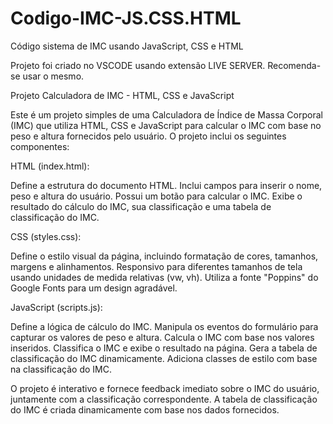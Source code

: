 # Codigo-IMC-JS.CSS.HTML
Código sistema de IMC usando JavaScript, CSS e HTML

Projeto foi criado no VSCODE usando extensão LIVE SERVER. Recomenda-se usar o mesmo.

Projeto Calculadora de IMC - HTML, CSS e JavaScript

Este é um projeto simples de uma Calculadora de Índice de Massa Corporal (IMC) que utiliza HTML, CSS e JavaScript para calcular o IMC com base no peso e altura fornecidos pelo usuário. O projeto inclui os seguintes componentes:

HTML (index.html):

Define a estrutura do documento HTML.
Inclui campos para inserir o nome, peso e altura do usuário.
Possui um botão para calcular o IMC.
Exibe o resultado do cálculo do IMC, sua classificação e uma tabela de classificação do IMC.

CSS (styles.css):

Define o estilo visual da página, incluindo formatação de cores, tamanhos, margens e alinhamentos.
Responsivo para diferentes tamanhos de tela usando unidades de medida relativas (vw, vh).
Utiliza a fonte "Poppins" do Google Fonts para um design agradável.

JavaScript (scripts.js):

Define a lógica de cálculo do IMC.
Manipula os eventos do formulário para capturar os valores de peso e altura.
Calcula o IMC com base nos valores inseridos.
Classifica o IMC e exibe o resultado na página.
Gera a tabela de classificação do IMC dinamicamente.
Adiciona classes de estilo com base na classificação do IMC.

O projeto é interativo e fornece feedback imediato sobre o IMC do usuário, juntamente com a classificação correspondente. A tabela de classificação do IMC é criada dinamicamente com base nos dados fornecidos.
